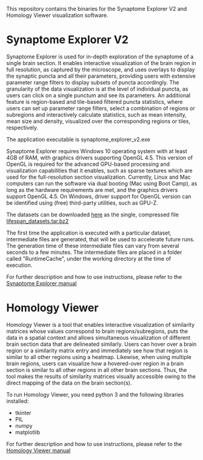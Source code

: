 This repository contains the binaries for the Synaptome Explorer V2 and Homology Viewer visualization software.

# Synaptome Explorer V2

Synaptome Explorer is used for in-depth exploration of the synaptome of a single brain section. It enables interactive visualization of the brain region in full resolution, as captured by the microscope, and uses overlays to display the synaptic puncta and all their parameters, providing users with extensive parameter range filters to display subsets of puncta accordingly. The granularity of the data visualization is at the level of individual puncta, as users can click on a single punctum and see its parameters. An additional feature is region-based and tile-based filtered puncta statistics, where users can set up parameter range filters, select a combination of regions or subregions and interactively calculate statistics, such as mean intensity, mean size and density, visualized over the corresponding regions or tiles, respectively.

The application executable is synaptome_explorer_v2.exe

Synaptome Explorer requires Windows 10 operating system with at least 4GB of RAM, with graphics drivers supporting OpenGL 4.5. This version of OpenGL is required for the advanced GPU-based processing and visualization capabilities that it enables, such as sparse textures which are used for the full-resolution section visualization. Currently, Linux and Mac computers can run the software via dual booting (Mac using Boot Camp), as long as the hardware requirements are met, and the graphics drivers support OpenGL 4.5. On Windows, driver support for OpenGL version can be identified using (free) third-party utilities, such as GPU-Z.

The datasets can be downloaded [here](https://doi.org/10.7488/ds/2711) as the single, compressed file [lifespan_datasets.tar.bz2](https://datashare.is.ed.ac.uk/bitstream/handle/10283/3509/lifespan_datasets.tar.bz2?sequence=1&isAllowed=y)

The first time the application is executed with a particular dataset, intermediate files are generated, that will be used to accelerate future runs. The generation time of these intermediate files can vary from several seconds to a few minutes. The intermediate files are placed in a folder called "RuntimeCache", under the working directory at the time of execution.

For further description and how to use instructions, please refer to the [Synaptome Explorer manual](SynaptomeExplorerV2/synaptome_explorer_v2.pdf)

# Homology Viewer

Homology Viewer is a tool that enables interactive visualization of similarity matrices whose values correspond to brain regions/subregions, puts the data in a spatial context and allows simultaneous visualization of different brain section data that are delineated similarly. Users can hover over a brain region or a similarity matrix entry and immediately see how that region is similar to all other regions using a heatmap. Likewise, when using multiple brain regions, users can visualize how a hovered-over region in a brain section is similar to all other regions in all other brain sections. Thus, the tool makes the results of similarity matrices visually accessible owing to the direct mapping of the data on the brain section(s).

To run Homology Viewer, you need python 3 and the following libraries installed:
* tkinter
* PIL
* numpy
* matplotlib

For further description and how to use instructions, please refer to the [Homology Viewer manual](HomologyViewer/homology_viewer.pdf)
